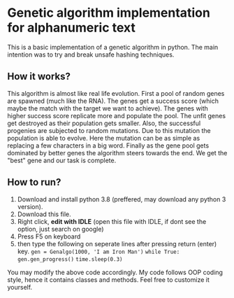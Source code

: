 # Genetic algorithm implementation for alphanumeric text

This is a basic implementation of a genetic algorithm in python. The main intention was to try and break unsafe hashing techniques.

## How it works?
This algorithm is almost like real life evolution. First a pool of random genes are spawned (much like the RNA).
The genes get a success score (which maybe the match with the target we want to achieve). The genes with higher success score replicate more and populate the pool. The unfit genes get destroyed as their population gets smaller. Also, the successful progenies are subjected to random mutations. Due to this mutation the population is able to evolve. Here the mutation can be as simple as replacing a few characters in a big word. Finally as the gene pool gets dominated by better genes the algorithm steers towards the end. We get the "best" gene and our task is complete.

## How to run?
1. Download and install python 3.8 (preffered, may download any python 3 version). 
2. Download this file.
3. Right click, **edit with IDLE** (open this file with IDLE, if dont see the option, just search on google)
4. Press F5 on keyboard
5. then type the following on seperate lines after pressing return (enter) key.
`gen = Genalgo(1000, 'I am Iron Man')`
`while True:`
`gen.gen_progress()`
`time.sleep(0.3)`

You may modify the above code accordingly.
My code follows OOP coding style, hence it contains classes and methods. Feel free to customize it yourself.

